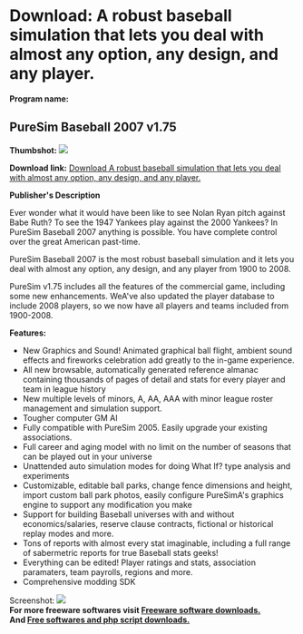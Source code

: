 # Download: A robust baseball simulation that lets you deal with almost any option, any design, and any player.

**Program name:**

## PureSim Baseball 2007 v1.75

  
**Thumbshot:** ![](http://www.freewarefiles.com/screenshot/puresimbaseball2k7_md.jpg)   
  
**Download link:** [Download A robust baseball simulation that lets you deal with almost any option, any design, and any player.](http://freesoftwares.boysofts.com/PureSim-Baseball-2007_program_50011.html)  
  


**Publisher's Description**  
  


Ever wonder what it would have been like to see Nolan Ryan pitch against Babe Ruth? To see the 1947 Yankees play against the 2000 Yankees? In PureSim Baseball 2007 anything is possible. You have complete control over the great American past-time. 

PureSim Baseball 2007 is the most robust baseball simulation and it lets you deal with almost any option, any design, and any player from 1900 to 2008. 

PureSim v1.75 includes all the features of the commercial game, including some new enhancements. WeA've also updated the player database to include 2008 players, so we now have all players and teams included from 1900-2008.

**Features:**

  * New Graphics and Sound! Animated graphical ball flight, ambient sound effects and fireworks celebration add greatly to the in-game experience. 
  * All new browsable, automatically generated reference almanac containing thousands of pages of detail and stats for every player and team in league history 
  * New multiple levels of minors, A, AA, AAA with minor league roster management and simulation support. 
  * Tougher computer GM AI 
  * Fully compatible with PureSim 2005. Easily upgrade your existing associations. 
  * Full career and aging model with no limit on the number of seasons that can be played out in your universe 
  * Unattended auto simulation modes for doing What If? type analysis and experiments 
  * Customizable, editable ball parks, change fence dimensions and height, import custom ball park photos, easily configure PureSimA's graphics engine to support any modification you make 
  * Support for building Baseball universes with and without economics/salaries, reserve clause contracts, fictional or historical replay modes and more. 
  * Tons of reports with almost every stat imaginable, including a full range of sabermetric reports for true Baseball stats geeks! 
  * Everything can be edited! Player ratings and stats, association paramaters, team payrolls, regions and more. 
  * Comprehensive modding SDK 

  
  
Screenshot: ![](http://www.freewarefiles.com/screenshot/puresimbaseball2k7.jpg)   
**For more freeware softwares visit [Freeware software downloads.](http://freesoftwares.boysofts.com/)**   
**And [Free softwares and php script downloads.](http://www.boysofts.com/)**

